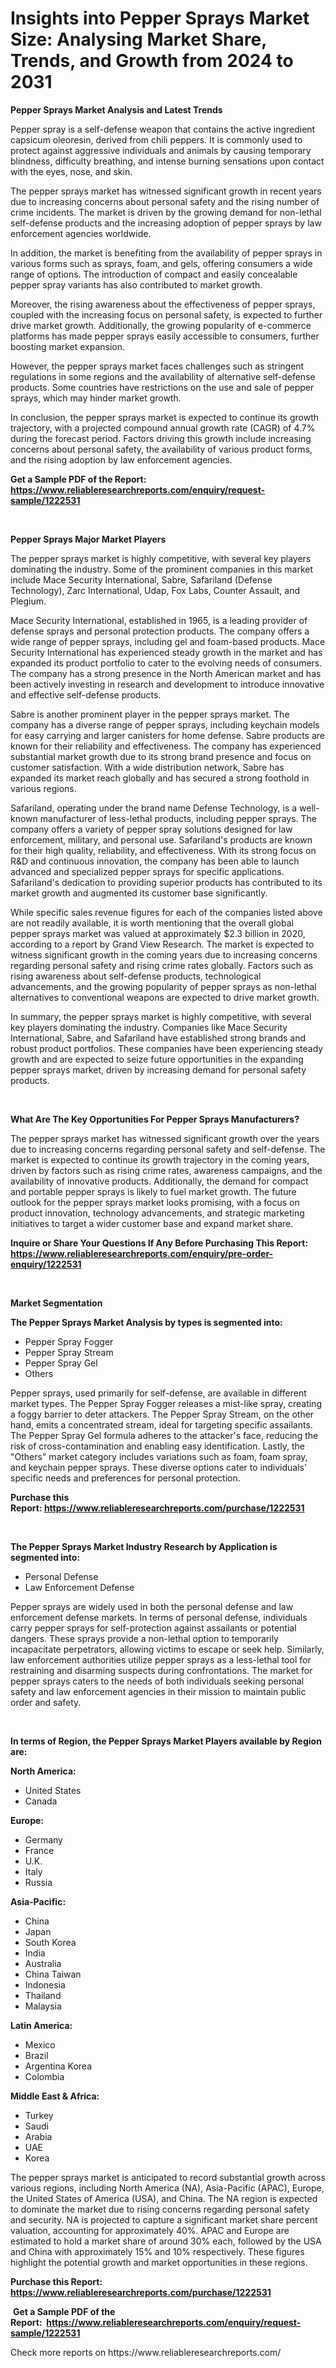 <p><h1>Insights into Pepper Sprays Market Size: Analysing Market Share, Trends, and Growth from 2024 to 2031</h1></p><p><strong>Pepper Sprays Market Analysis and Latest Trends</strong></p>
<p><p>Pepper spray is a self-defense weapon that contains the active ingredient capsicum oleoresin, derived from chili peppers. It is commonly used to protect against aggressive individuals and animals by causing temporary blindness, difficulty breathing, and intense burning sensations upon contact with the eyes, nose, and skin.</p><p>The pepper sprays market has witnessed significant growth in recent years due to increasing concerns about personal safety and the rising number of crime incidents. The market is driven by the growing demand for non-lethal self-defense products and the increasing adoption of pepper sprays by law enforcement agencies worldwide.</p><p>In addition, the market is benefiting from the availability of pepper sprays in various forms such as sprays, foam, and gels, offering consumers a wide range of options. The introduction of compact and easily concealable pepper spray variants has also contributed to market growth.</p><p>Moreover, the rising awareness about the effectiveness of pepper sprays, coupled with the increasing focus on personal safety, is expected to further drive market growth. Additionally, the growing popularity of e-commerce platforms has made pepper sprays easily accessible to consumers, further boosting market expansion.</p><p>However, the pepper sprays market faces challenges such as stringent regulations in some regions and the availability of alternative self-defense products. Some countries have restrictions on the use and sale of pepper sprays, which may hinder market growth.</p><p>In conclusion, the pepper sprays market is expected to continue its growth trajectory, with a projected compound annual growth rate (CAGR) of 4.7% during the forecast period. Factors driving this growth include increasing concerns about personal safety, the availability of various product forms, and the rising adoption by law enforcement agencies.</p></p>
<p><strong>Get a Sample PDF of the Report:&nbsp; <a href="https://www.reliableresearchreports.com/enquiry/request-sample/1222531">https://www.reliableresearchreports.com/enquiry/request-sample/1222531</a></strong></p>
<p>&nbsp;</p>
<p><strong>Pepper Sprays Major Market Players</strong></p>
<p><p>The pepper sprays market is highly competitive, with several key players dominating the industry. Some of the prominent companies in this market include Mace Security International, Sabre, Safariland (Defense Technology), Zarc International, Udap, Fox Labs, Counter Assault, and Plegium.</p><p>Mace Security International, established in 1965, is a leading provider of defense sprays and personal protection products. The company offers a wide range of pepper sprays, including gel and foam-based products. Mace Security International has experienced steady growth in the market and has expanded its product portfolio to cater to the evolving needs of consumers. The company has a strong presence in the North American market and has been actively investing in research and development to introduce innovative and effective self-defense products. </p><p>Sabre is another prominent player in the pepper sprays market. The company has a diverse range of pepper sprays, including keychain models for easy carrying and larger canisters for home defense. Sabre products are known for their reliability and effectiveness. The company has experienced substantial market growth due to its strong brand presence and focus on customer satisfaction. With a wide distribution network, Sabre has expanded its market reach globally and has secured a strong foothold in various regions.</p><p>Safariland, operating under the brand name Defense Technology, is a well-known manufacturer of less-lethal products, including pepper sprays. The company offers a variety of pepper spray solutions designed for law enforcement, military, and personal use. Safariland's products are known for their high quality, reliability, and effectiveness. With its strong focus on R&D and continuous innovation, the company has been able to launch advanced and specialized pepper sprays for specific applications. Safariland's dedication to providing superior products has contributed to its market growth and augmented its customer base significantly.</p><p>While specific sales revenue figures for each of the companies listed above are not readily available, it is worth mentioning that the overall global pepper sprays market was valued at approximately $2.3 billion in 2020, according to a report by Grand View Research. The market is expected to witness significant growth in the coming years due to increasing concerns regarding personal safety and rising crime rates globally. Factors such as rising awareness about self-defense products, technological advancements, and the growing popularity of pepper sprays as non-lethal alternatives to conventional weapons are expected to drive market growth.</p><p>In summary, the pepper sprays market is highly competitive, with several key players dominating the industry. Companies like Mace Security International, Sabre, and Safariland have established strong brands and robust product portfolios. These companies have been experiencing steady growth and are expected to seize future opportunities in the expanding pepper sprays market, driven by increasing demand for personal safety products.</p></p>
<p>&nbsp;</p>
<p><strong>What Are The Key Opportunities For Pepper Sprays Manufacturers?</strong></p>
<p><p>The pepper sprays market has witnessed significant growth over the years due to increasing concerns regarding personal safety and self-defense. The market is expected to continue its growth trajectory in the coming years, driven by factors such as rising crime rates, awareness campaigns, and the availability of innovative products. Additionally, the demand for compact and portable pepper sprays is likely to fuel market growth. The future outlook for the pepper sprays market looks promising, with a focus on product innovation, technology advancements, and strategic marketing initiatives to target a wider customer base and expand market share.</p></p>
<p><strong>Inquire or Share Your Questions If Any Before Purchasing This Report: <a href="https://www.reliableresearchreports.com/enquiry/pre-order-enquiry/1222531">https://www.reliableresearchreports.com/enquiry/pre-order-enquiry/1222531</a></strong></p>
<p>&nbsp;</p>
<p><strong>Market Segmentation</strong></p>
<p><strong>The Pepper Sprays Market Analysis by types is segmented into:</strong></p>
<p><ul><li>Pepper Spray Fogger</li><li>Pepper Spray Stream</li><li>Pepper Spray Gel</li><li>Others</li></ul></p>
<p><p>Pepper sprays, used primarily for self-defense, are available in different market types. The Pepper Spray Fogger releases a mist-like spray, creating a foggy barrier to deter attackers. The Pepper Spray Stream, on the other hand, emits a concentrated stream, ideal for targeting specific assailants. The Pepper Spray Gel formula adheres to the attacker's face, reducing the risk of cross-contamination and enabling easy identification. Lastly, the "Others" market category includes variations such as foam, foam spray, and keychain pepper sprays. These diverse options cater to individuals' specific needs and preferences for personal protection.</p></p>
<p><strong>Purchase this Report:&nbsp;<a href="https://www.reliableresearchreports.com/purchase/1222531">https://www.reliableresearchreports.com/purchase/1222531</a></strong></p>
<p>&nbsp;</p>
<p><strong>The Pepper Sprays Market Industry Research by Application is segmented into:</strong></p>
<p><ul><li>Personal Defense</li><li>Law Enforcement Defense</li></ul></p>
<p><p>Pepper sprays are widely used in both the personal defense and law enforcement defense markets. In terms of personal defense, individuals carry pepper sprays for self-protection against assailants or potential dangers. These sprays provide a non-lethal option to temporarily incapacitate perpetrators, allowing victims to escape or seek help. Similarly, law enforcement authorities utilize pepper sprays as a less-lethal tool for restraining and disarming suspects during confrontations. The market for pepper sprays caters to the needs of both individuals seeking personal safety and law enforcement agencies in their mission to maintain public order and safety.</p></p>
<p>&nbsp;</p>
<p><strong>In terms of Region, the Pepper Sprays Market Players available by Region are:</strong></p>
<p>
    <p> <strong> North America: </strong>
        <ul>
            <li>United States</li>
            <li>Canada</li>
        </ul>
        </p> 
    <p> <strong> Europe: </strong>
        <ul>
            <li>Germany</li>
            <li>France</li>
            <li>U.K.</li>
            <li>Italy</li>
            <li>Russia</li>
        </ul>
        </p> 
    <p> <strong> Asia-Pacific: </strong>
        <ul>
            <li>China</li>
            <li>Japan</li>
            <li>South Korea</li>
            <li>India</li>
            <li>Australia</li>
            <li>China Taiwan</li>
            <li>Indonesia</li>
            <li>Thailand</li>
            <li>Malaysia</li>
        </ul>
        </p> 
    <p> <strong> Latin America: </strong>
        <ul>
            <li>Mexico</li>
            <li>Brazil</li>
            <li>Argentina Korea</li>
            <li>Colombia</li>
        </ul>
        </p> 
    <p> <strong> Middle East & Africa: </strong>
        <ul>
            <li>Turkey</li>
            <li>Saudi</li>
            <li>Arabia</li>
            <li>UAE</li>
            <li>Korea</li>
        </ul>
    </p>
    </p>
<p><p>The pepper sprays market is anticipated to record substantial growth across various regions, including North America (NA), Asia-Pacific (APAC), Europe, the United States of America (USA), and China. The NA region is expected to dominate the market due to rising concerns regarding personal safety and security. NA is projected to capture a significant market share percent valuation, accounting for approximately 40%. APAC and Europe are estimated to hold a market share of around 30% each, followed by the USA and China with approximately 15% and 10% respectively. These figures highlight the potential growth and market opportunities in these regions.</p></p>
<p><strong>Purchase this Report: <a href="https://www.reliableresearchreports.com/purchase/1222531">https://www.reliableresearchreports.com/purchase/1222531</a></strong></p>
<p>&nbsp;<strong>Get a Sample PDF of the Report:&nbsp;&nbsp;<a href="https://www.reliableresearchreports.com/enquiry/request-sample/1222531">https://www.reliableresearchreports.com/enquiry/request-sample/1222531</a></strong></p>
<p><strong></strong></p>
<p>Check more reports on https://www.reliableresearchreports.com/</p>